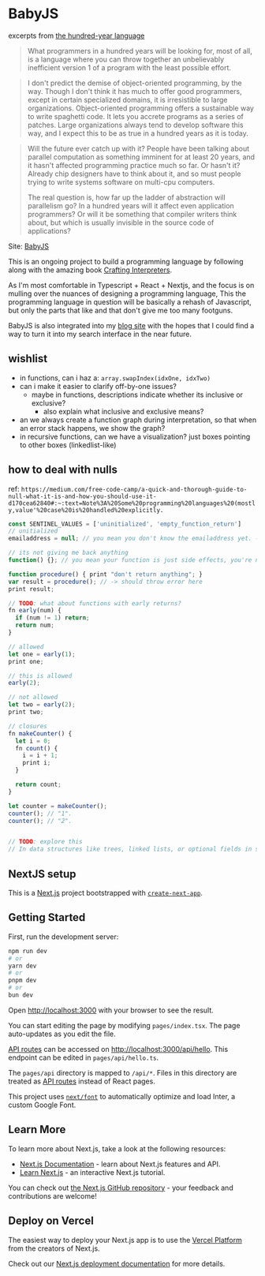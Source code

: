 # BabyJS

excerpts from [the hundred-year language](https://paulgraham.com/hundred.html)

> What programmers in a hundred years will be looking for, most of all, is a language where you can throw together an unbelievably inefficient version 1 of a program with the least possible effort.

> I don't predict the demise of object-oriented programming, by the way. Though I don't think it has much to offer good programmers, except in certain specialized domains, it is irresistible to large organizations. Object-oriented programming offers a sustainable way to write spaghetti code. It lets you accrete programs as a series of patches. Large organizations always tend to develop software this way, and I expect this to be as true in a hundred years as it is today.

> Will the future ever catch up with it? People have been talking about parallel computation as something imminent for at least 20 years, and it hasn't affected programming practice much so far. Or hasn't it? Already chip designers have to think about it, and so must people trying to write systems software on multi-cpu computers.
>
> The real question is, how far up the ladder of abstraction will parallelism go? In a hundred years will it affect even application programmers? Or will it be something that compiler writers think about, but which is usually invisible in the source code of applications?

Site: [BabyJS](https://babyjs.vercel.app/)

This is an ongoing project to build a programming language by following along with the amazing book [Crafting Interpreters](https://craftinginterpreters.com/).

As I'm most comfortable in Typescript + React + Nextjs, and the focus is on mulling over the nuances of designing a programming language, This the programming language in question will be basically a rehash of Javascript, but only the parts that like and that don't give me too many footguns.

BabyJS is also integrated into my [blog site](https://prng-v3.vercel.app/) with the hopes that I could find a way to turn it into my search interface in the near future.

## wishlist

- in functions, can i haz a: `array.swapIndex(idxOne, idxTwo)`
- can i make it easier to clarify off-by-one issues?
  - maybe in functions, descriptions indicate whether its inclusive or exclusive?
    - also explain what inclusive and exclusive means?
- an we always create a function graph during interpretation, so that when an error stack happens, we show the graph?
- in recursive functions, can we have a visualization? just boxes pointing to other boxes (linkedlist-like)

## how to deal with nulls

ref: `https://medium.com/free-code-camp/a-quick-and-thorough-guide-to-null-what-it-is-and-how-you-should-use-it-d170cea62840#:~:text=Note%3A%20Some%20programming%20languages%20(mostly,value'%20case%20is%20handled%20explicitly.`

```js
const SENTINEL_VALUES = ['uninitialized', 'empty_function_return']
// unitialized
emailaddress = null; // you mean you don't know the emailaddress yet. -> uninitialized

// its not giving me back anything
function() {}; // you mean your function is just side effects, you're not returning anything from the function to pass in

function procedure() { print "don't return anything"; }
var result = procedure(); // -> should throw error here
print result;

// TODO: what about functions with early returns?
fn early(num) {
  if (num != 1) return;
  return num;
}

// allowed
let one = early(1);
print one;

// this is allowed
early(2);

// not allowed
let two = early(2);
print two;

// closures
fn makeCounter() {
  let i = 0;
  fn count() {
    i = i + 1;
    print i;
  }

  return count;
}

let counter = makeCounter();
counter(); // "1".
counter(); // "2".


// TODO: explore this
// In data structures like trees, linked lists, or optional fields in structures/classes, the absence of a value is traditionally represented by null. Alternative representations might be less efficient or intuitive.
```

## NextJS setup

This is a [Next.js](https://nextjs.org/) project bootstrapped with [`create-next-app`](https://github.com/vercel/next.js/tree/canary/packages/create-next-app).

## Getting Started

First, run the development server:

```bash
npm run dev
# or
yarn dev
# or
pnpm dev
# or
bun dev
```

Open [http://localhost:3000](http://localhost:3000) with your browser to see the result.

You can start editing the page by modifying `pages/index.tsx`. The page auto-updates as you edit the file.

[API routes](https://nextjs.org/docs/api-routes/introduction) can be accessed on [http://localhost:3000/api/hello](http://localhost:3000/api/hello). This endpoint can be edited in `pages/api/hello.ts`.

The `pages/api` directory is mapped to `/api/*`. Files in this directory are treated as [API routes](https://nextjs.org/docs/api-routes/introduction) instead of React pages.

This project uses [`next/font`](https://nextjs.org/docs/basic-features/font-optimization) to automatically optimize and load Inter, a custom Google Font.

## Learn More

To learn more about Next.js, take a look at the following resources:

- [Next.js Documentation](https://nextjs.org/docs) - learn about Next.js features and API.
- [Learn Next.js](https://nextjs.org/learn) - an interactive Next.js tutorial.

You can check out [the Next.js GitHub repository](https://github.com/vercel/next.js/) - your feedback and contributions are welcome!

## Deploy on Vercel

The easiest way to deploy your Next.js app is to use the [Vercel Platform](https://vercel.com/new?utm_medium=default-template&filter=next.js&utm_source=create-next-app&utm_campaign=create-next-app-readme) from the creators of Next.js.

Check out our [Next.js deployment documentation](https://nextjs.org/docs/deployment) for more details.
